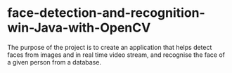 # face-detection-and-recognition-win-Java-with-OpenCV
The purpose of the project is to create an application that helps detect faces from images and in real time video stream, and recognise the face of a given person from a database.
